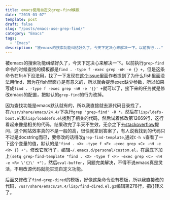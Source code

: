 ```yaml
---
title: emacs使用自定义grep-find模板
date: "2015-03-07"
template: post
draft: false
slug: "/posts/emacs-use-grep-find/"
category: "Emacs"
tags:
  - "Emacs"
description: "被emacs的搜索功能纠结好久了，今天下定决心来解决一下。以前执行..."
---
```


被emacs的搜索功能纠结好久了，今天下定决心来解决一下。以前执行`grep-find`命令的时候查找的模板都是`find . -type f -exec grep -nH -e {} +`，但是这条命令在fish下没法用，找了一下发现在[这个issue](https://github.com/fish-shell/fish-shell/issues/95)里面作者提到了为什么fish里面没法用find，因为在fish里面`{}`是有意义的，所以就会提示exec缺少参数，所以如果写成`find . -type f -exec grep -nH -e '{}' +`就可以了，接下来的任务就是修改emacs的配置，把默认的`grep-find`的行为改掉。

因为查找功能是emacs默认就有的，所以我直接就去源代码目录找了，在`/usr/share/emacs/24.4/`下执行`grep 'grep-find' -R *`，然后在`lisp/ldefs-boot.el`和`lisp/loaddefs.el`找到了相关的代码，然后试着修改第12669行，这行看起来像是相关的代码，结果改完了半天不生效，无奈之下去[stackoverflow](http://stackoverflow.com/questions/28915372/change-the-default-find-grep-command-in-emacs/)提问，这个网站效率真的不是一般的高，很快就拿到答案了，有人说我找到的代码只不过是docstring而已，要修改的话得改`grep-find-template`,通过`C-h v`查看了一下这个变量的值，默认的是`"find . <X> -type f <F> -exec grep <C> -nH -e <R> {} +"`，修改它就行了，编辑`~/.emacs.d/personal/custom.el`，在最底下加上`(setq grep-find-template "find . <X> -type f <F> -exec grep <C> -nH -e <R> \'{}\' +")`，然后`eval-buffer`，问题完美解决，不得不说emacs真是灵活，不用改源代码就能实现自定义功能。

后面又修改了`find-grep-dired`的模板，好像这条命令没有模板，所以我直接改的代码，`/usr/share/emacs/24.4/lisp/find-dired.el.gz`编辑第278行，把{}转义了。
